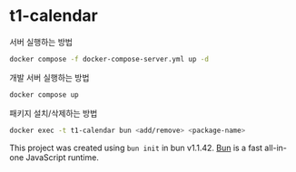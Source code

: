 # t1-calendar

서버 실행하는 방법

```bash
docker compose -f docker-compose-server.yml up -d
```

개발 서버 실행하는 방법

```bash
docker compose up
```

패키지 설치/삭제하는 방법

```bash
docker exec -t t1-calendar bun <add/remove> <package-name>
```

This project was created using `bun init` in bun v1.1.42. [Bun](https://bun.sh) is a fast all-in-one JavaScript runtime.
